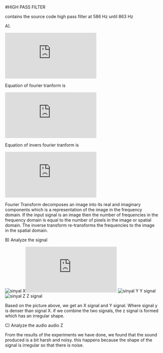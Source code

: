  #HIGH PASS FILTER
 
 contains the source code high pass filter at 586 Hz until 863 Hz
     
  A). 
     
![](https://latex.codecogs.com/gif.latex?f%28t%29%20%3D%20%5Cfrac%7B%5Calpha0%7D%7B2%7D%20&plus;%20%5Csum_%7Bk%3D1%7D%5E%7B%5Cinfty%20%7D%20%28ak%5Ccos%282%5Cpi%20kt%20%29&plus;bk%20%5Csin%20%282%5Cpi%20k%20t%29%29) 

Equation of fourier tranform is

![](https://latex.codecogs.com/gif.latex?X%28%5Comega%20%29%20%3D%20%5Cint_%7B-%5Cinfty%20%7D%5E%7B%5Cinfty%20%7D%20x%28t%29%20e%5E%7B-j%5Comega%20t%7D%20dt)
 
 Equation of  invers fourier tranform is
 
 
 ![](https://latex.codecogs.com/gif.latex?x%28t%29%20%3D%20%5Cfrac%7B1%7D%7B2%5Cpi%20%7D%5Cint_%7B-%5Cinfty%20%7D%5E%7B%5Cinfty%20%7D%20X%28%5Comega%20%29e%5E%7Bj%5Comega%20t%7D%20d%5Comega)
 
 
   Fourier Transform decomposes an image into its real and imaginary components which is a representation of the image in the frequency domain. If the input signal is an image then the number of frequencies in the frequency domain is equal to the number of pixels in the image or spatial domain. The inverse transform re-transforms the frequencies to the image in the spatial domain. 


B) Analyze the signal


![sinyal X](https://user-images.githubusercontent.com/81222423/112156928-4a16a080-8c19-11eb-8f97-68099281b5da.JPG)![]( https://latex.codecogs.com/gif.latex?%7B%5Ccolor%7BMagenta%7D%20signal%20x%7D)
![sinyal Y](https://user-images.githubusercontent.com/81222423/112156945-4edb5480-8c19-11eb-837b-119228223580.JPG) Y signal
![sinyal Z](https://user-images.githubusercontent.com/81222423/112156949-4f73eb00-8c19-11eb-8ffb-92367bb23249.JPG) Z signal

   
   
   Based on the picture above, we get an X signal and  Y signal. Where signal y is denser than signal X. if we combine the two signals, the z signal is formed which has an irregular shape.



C) Analyze the audio audio Z
   
   
   From the results of the experiments we have done, we found that the sound produced is a bit harsh and noisy. this happens because the shape of the signal is irregular so that there is noise.
